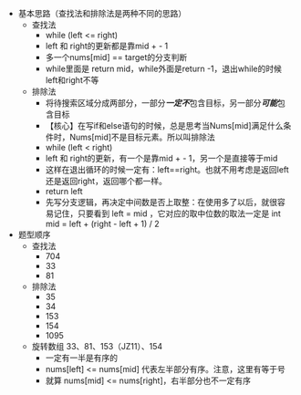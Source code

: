 + 基本思路（查找法和排除法是两种不同的思路）
    + 查找法
        + while (left <= right)
        + left 和 right的更新都是靠mid + - 1
        + 多一个nums[mid] == target的分支判断
        + while里面是 return mid，while外面是return -1，退出while的时候left和right不等
    + 排除法
        + 将待搜索区域分成两部分，一部分***一定不***包含目标，另一部分***可能***包含目标
        + 【核心】在写if和else语句的时候，总是思考当Nums[mid]满足什么条件时，Nums[mid]不是目标元素。所以叫排除法
        + while (left < right)
        + left 和 right的更新，有一个是靠mid + - 1，另一个是直接等于mid
        + 这样在退出循环的时候一定有：left==right。也就不用考虑是返回left还是返回right，返回哪个都一样。
        + return left
        + 先写分支逻辑，再决定中间数是否上取整：在使用多了以后，就很容易记住，只要看到 left = mid ，它对应的取中位数的取法一定是 int mid = left + (right - left + 1) / 2
+ 题型顺序
    + 查找法
        + 704
        + 33
        + 81
    + 排除法
        + 35
        + 34
        + 153
        + 154
        + 1095
    + 旋转数组 33、81、153（JZ11）、154
        + 一定有一半是有序的
        + nums[left] <= nums[mid] 代表左半部分有序。注意，这里有等于号
        + 就算 nums[mid] <= nums[right]，右半部分也不一定有序

